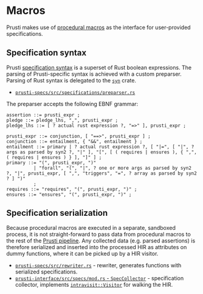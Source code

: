 # Macros

Prusti makes use of [procedural macros](https://doc.rust-lang.org/reference/procedural-macros.html) as the interface for user-provided specifications.

## Specification syntax

Prusti [specification syntax](https://viperproject.github.io/prusti-dev/user-guide/syntax.html) is a superset of Rust boolean expressions. The parsing of Prusti-specific syntax is achieved with a custom preparser. Parsing of Rust syntax is delegated to the [`syn`](https://crates.io/crates/syn) crate.

 - [`prusti-specs/src/specifications/preparser.rs`](https://github.com/viperproject/prusti-dev/blob/f3ce1acd3c38e9c60d94fbdd7ebc1fcbeb316067/prusti-specs/src/specifications/preparser.rs)

The preparser accepts the following EBNF grammar:

```ebnf
assertion ::= prusti_expr ;
pledge ::= pledge_lhs, ",", prusti_expr ;
pledge_lhs ::= [ ? actual rust expression ?, "=>" ], prusti_expr ;
 
prusti_expr ::= conjunction, [ "==>", prusti_expr ] ;
conjunction ::= entailment, { "&&", entailment } ;
entailment ::= primary | ? actual rust expression ?, [ "|=", [ "|", ? args as parsed by syn2 ?, "|" ], "[", [ ( requires | ensures ), { ",", ( requires | ensures ) } ], "]" ] ;
primary ::= "(", prusti_expr, ")"
          | "forall", "(", "|", ? one or more args as parsed by syn2 ?, "|", prusti_expr, [ ",", "triggers", "=", ? array as parsed by syn2 ? ] ")"
          ;
requires ::= "requires", "(", prusti_expr, ")" ;
ensures ::= "ensures", "(", prusti_expr, ")" ;
```

## Specification serialization

Because procedural macros are executed in a separate, sandboxed process, it is not straight-forward to pass data from procedural macros to the rest of the [Prusti pipeline](pipeline/summary.md). Any collected data (e.g. parsed assertions) is therefore serialized and inserted into the processed HIR as attributes on dummy functions, where it can be picked up by a HIR visitor.

 - [`prusti-specs/src/rewriter.rs`](https://github.com/viperproject/prusti-dev/blob/f3ce1acd3c38e9c60d94fbdd7ebc1fcbeb316067/prusti-specs/src/rewriter.rs) - rewriter, generates functions with serialized specifications.
 - [`prusti-interface/src/specs/mod.rs` - `SpecCollector`](https://github.com/viperproject/prusti-dev/blob/f3ce1acd3c38e9c60d94fbdd7ebc1fcbeb316067/prusti-interface/src/specs/mod.rs#L41) - specification collector, implements [`intravisit::Visitor`](https://doc.rust-lang.org/nightly/nightly-rustc/rustc_hir/intravisit/trait.Visitor.html) for walking the HIR.
